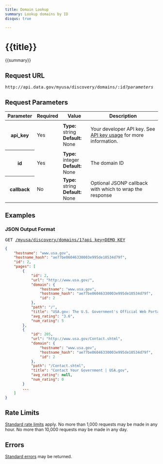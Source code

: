 ```yaml
---
title: Domain Lookup
summary: Lookup domains by ID
disqus: true

---
```


# {{title}}
{{summary}}

<ul id="toc"></ul>

## Request URL

<pre>http://api.data.gov/myusa/discovery/domains/:id<em>?parameters</em></pre>

## Request Parameters

<table border="0" cellpadding="0" cellspacing="0" class="doc-parameters">
  <thead>
    <tr>
      <th class="doc-parameters-name" scope="col">Parameter</th>
      <th class="doc-parameters-required" scope="col">Required</th>
      <th class="doc-parameters-value" scope="col">Value</th>
      <th class="doc-parameters-description" scope="col">Description</th>
    </tr>
  </thead>
  <tbody>
    <tr>
      <th class="doc-parameter-name" scope="row">api_key</th>
      <td class="doc-parameter-required">Yes</td>
      <td class="doc-parameter-value">
        <div class="doc-parameter-value-field">
          <strong>Type:</strong> string
        </div>
        <div class="doc-parameter-value-field">
          <strong>Default:</strong> None
        </div>
      </td>
      <td class="doc-parameter-description">
        <p>Your developer API key. See <a href="/doc/api-key">API key usage</a> for more information.</p>
      </td>
    </tr>
    <tr>
      <th class="doc-parameter-name" scope="row">id</th>
      <td class="doc-parameter-required">Yes</td>
      <td class="doc-parameter-value">
        <div class="doc-parameter-value-field">
          <strong>Type:</strong> integer
        </div>
        <div class="doc-parameter-value-field">
          <strong>Default:</strong> None
        </div>
      </td>
      <td class="doc-parameter-description">
        The domain ID
      </td>
    </tr>
    <tr>
      <th class="doc-parameter-name" scope="row">callback</th>
      <td class="doc-parameter-required">No</td>
      <td class="doc-parameter-value">
        <div class="doc-parameter-value-field">
          <strong>Type:</strong> string
        </div>
        <div class="doc-parameter-value-field">
          <strong>Default:</strong> None
        </div>
      </td>
      <td class="doc-parameter-description">
        Optional JSONP callback with which to wrap the response
      </td>
    </tr>
  </tbody>
</table>

## Examples

### JSON Output Format

<pre>GET <a href="/myusa/discovery/domains/1?api_key=DEMO_KEY">/myusa/discovery/domains/1?api_key=DEMO_KEY</a></pre>

```json
{
    "hostname": "www.usa.gov",
    "hostname_hash": "ae77be06046330003e995de10534d79f",
    "id": 2,
    "pages": [
        {
            "id": 2,
            "url": "http://www.usa.gov/",
            "domain": {
                "hostname": "www.usa.gov",
                "hostname_hash": "ae77be06046330003e995de10534d79f",
                "id": 2
            },
            "path": "/",
            "title": "USA.gov: The U.S. Government's Official Web Portal",
            "avg_rating": "3.6",
            "num_rating": 5
        },
        {
            "id": 205,
            "url": "http://www.usa.gov/Contact.shtml",
            "domain": {
                "hostname": "www.usa.gov",
                "hostname_hash": "ae77be06046330003e995de10534d79f",
                "id": 2
            },
            "path": "/Contact.shtml",
            "title": "Contact Your Government | USA.gov",
            "avg_rating": null,
            "num_rating": 0
        }
        ...
    ]
}
```

## Rate Limits

[Standard rate limits](/docs/rate-limits) apply. No more than 1,000 requests may be made in any hour. No more than 10,000 requests may be made in any day.

## Errors

[Standard errors](/docs/errors) may be returned.
